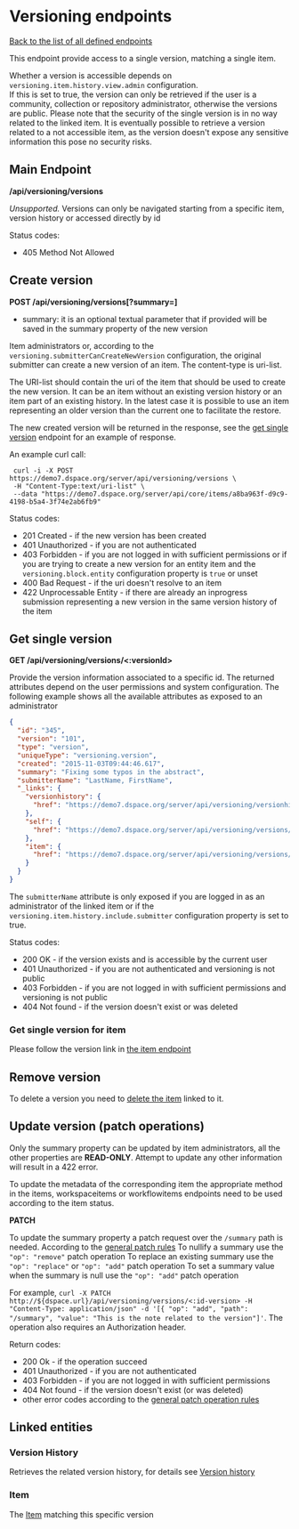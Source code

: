 # Versioning endpoints

[Back to the list of all defined endpoints](endpoints.md)

This endpoint provide access to a single version, matching a single item.

Whether a version is accessible depends on `versioning.item.history.view.admin` configuration.  
If this is set to true, the version can only be retrieved if the user is a community, collection or repository administrator, otherwise the versions are public.
Please note that the security of the single version is in no way related to the linked item. 
It is eventually possible to retrieve a version related to a not accessible item, as the version doesn't expose any sensitive information this pose no security risks.

## Main Endpoint
**/api/versioning/versions**   

_Unsupported._ Versions can only be navigated starting from a specific item, version history or accessed directly by id

Status codes:
* 405 Method Not Allowed

## Create version

**POST /api/versioning/versions[?summary=<summary-text>]**

* summary: it is an optional textual parameter that if provided will be saved in the summary property of the new version

Item administrators or, according to the `versioning.submitterCanCreateNewVersion` configuration, the original submitter can create a new version of an item. The content-type is uri-list.

The URI-list should contain the uri of the item that should be used to create the new version. It can be an item without an existing version history or an item part of an existing history. In the latest case it is possible to use an item representing an older version than the current one to facilitate the restore.

The new created version will be returned in the response, see the [get single version](#get-single-version) endpoint for an example of response.

An example curl call:

```
 curl -i -X POST https://demo7.dspace.org/server/api/versioning/versions \
 -H "Content-Type:text/uri-list" \
 --data "https://demo7.dspace.org/server/api/core/items/a8ba963f-d9c9-4198-b5a4-3f74e2ab6fb9"
```

Status codes:
* 201 Created - if the new version has been created
* 401 Unauthorized - if you are not authenticated
* 403 Forbidden - if you are not logged in with sufficient permissions or if you are trying to create a new version for an entity item and the `versioning.block.entity` configuration property is `true` or unset
* 400 Bad Request - if the uri doesn't resolve to an item
* 422 Unprocessable Entity - if there are already an inprogress submission representing a new version in the same version history of the item 

## Get single version

**GET /api/versioning/versions/<:versionId>**

Provide the version information associated to a specific id. The returned attributes depend on the user permissions and system configuration.
The following example shows all the available attributes as exposed to an administrator

```json
{
  "id": "345",
  "version": "101",
  "type": "version",
  "uniqueType": "versioning.version",
  "created": "2015-11-03T09:44:46.617",
  "summary": "Fixing some typos in the abstract",
  "submitterName": "LastName, FirstName",
  "_links": {
    "versionhistory": {
      "href": "https://demo7.dspace.org/server/api/versioning/versionhistories/1"
    },
    "self": {
      "href": "https://demo7.dspace.org/server/api/versioning/versions/345"
    },
    "item": {
      "href": "https://demo7.dspace.org/server/api/versioning/versions/345/item"
    }
  }
}         
```

The `submitterName` attribute is only exposed if you are logged in as an administrator of the linked item or if the `versioning.item.history.include.submitter` configuration property is set to true.

Status codes:
* 200 OK - if the version exists and is accessible by the current user
* 401 Unauthorized - if you are not authenticated and versioning is not public
* 403 Forbidden - if you are not logged in with sufficient permissions and versioning is not public
* 404 Not found - if the version doesn't exist or was deleted

### Get single version for item
Please follow the version link in [the item endpoint](items.md#get-single-version-for-item)

## Remove version

To delete a version you need to [delete the item](items.md#deleting-an-item) linked to it.

## Update version (patch operations)

Only the summary property can be updated by item administrators, all the other properties are **READ-ONLY**. Attempt to update any other information will result in a 422 error.

To update the metadata of the corresponding item the appropriate method in the items, workspaceitems or workflowitems endpoints need to be used according to the item status.

**PATCH**

To update the summary property a patch request over the `/summary` path is needed.
According to the [general patch rules](patch.md)
To nullify a summary use the `"op": "remove"` patch operation
To replace an existing summary use the `"op": "replace"` or `"op": "add"` patch operation
To set a summary value when the summary is null use the `"op": "add"` patch operation

For example, `curl -X PATCH http://${dspace.url}/api/versioning/versions/<:id-version> -H "Content-Type: application/json" -d '[{ "op": "add", "path": "/summary", "value": "This is the note related to the version"]'`.  The operation also requires an Authorization header.

Return codes:
* 200 Ok - if the operation succeed
* 401 Unauthorized - if you are not authenticated
* 403 Forbidden - if you are not logged in with sufficient permissions
* 404 Not found - if the version doesn't exist (or was deleted)
* other error codes according to the [general patch operation rules](patch.md)

## Linked entities

### Version History

Retrieves the related version history, for details see [Version history](versionhistory.md)

### Item

The [Item](items.md) matching this specific version
